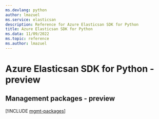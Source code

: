 ```yaml
---
ms.devlang: python
author: lmazuel
ms.service: elasticsan
description: Reference for Azure Elasticsan SDK for Python
title: Azure Elasticsan SDK for Python
ms.data: 11/09/2022
ms.topic: reference
ms.author: lmazuel
---
```

# Azure Elasticsan SDK for Python - preview

## Management packages - preview
[!INCLUDE [mgmt-packages](elasticsan-mgmt-index.md)]